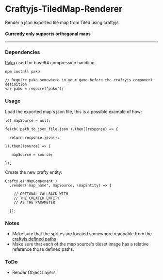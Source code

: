 # Craftyjs-TiledMap-Renderer
Render a json exported tile map from Tiled using craftyjs

#### Currently only supports orthogonal maps
***

### Dependencies
[Pako](https://github.com/nodeca/pako) used for base64 compression handling
```
npm install pako
```
```
// Require pako somewhere in your game before the craftyjs component definition
var pako = require('pako');
```

### Usage
Load the exported map's json file, this is a possible example of how:
```
let mapSource = null;

fetch('path_to_json_file.json').then((response) => {

  return response.json();

}).then((source) => {

   mapSource = source;

});
```

Create the new crafty entity:
```
Crafty.e('MapComponent')
  .render('map_name', mapSource, (mapEntity) => {

    // OPTIONAL CALLBACK WITH
    // THE CREATED ENTITY
    // AS THE PARAMETER

  });
```

### Notes
- Make sure that the sprites are located somewhere reachable from the [craftyjs defined paths](http://craftyjs.com/api/Crafty-paths.html) 
- Make sure that each of the map source's tileset image has a relative reference those defined paths.

### ToDo
- Render Object Layers
